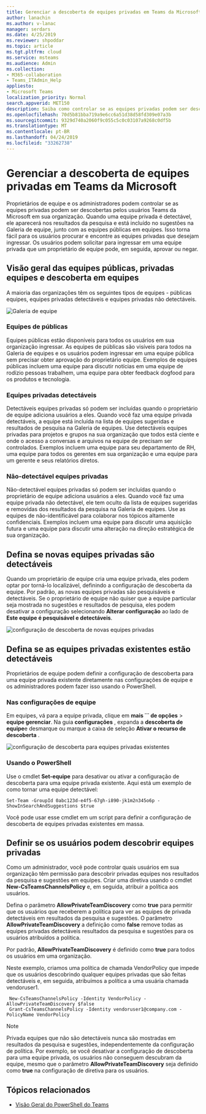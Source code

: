 ```yaml
---
title: Gerenciar a descoberta de equipes privadas em Teams da Microsoft
author: lanachin
ms.author: v-lanac
manager: serdars
ms.date: 4/25/2019
ms.reviewer: shpoddar
ms.topic: article
ms.tgt.pltfrm: cloud
ms.service: msteams
ms.audience: Admin
ms.collection:
- M365-collaboration
- Teams_ITAdmin_Help
appliesto:
- Microsoft Teams
localization_priority: Normal
search.appverid: MET150
description: Saiba como controlar se as equipes privadas podem ser descobertas pelos usuários do Microsoft Teams usando sugestões nos resultados de pesquisa e de galeria da equipe.
ms.openlocfilehash: 70d5b81bba719a9e6cc6a51d38d58fd309e07a3b
ms.sourcegitcommit: 9329d740a2060f9c055c5c0c03107a9268c0df5b
ms.translationtype: MT
ms.contentlocale: pt-BR
ms.lasthandoff: 04/24/2019
ms.locfileid: "33262738"
---
```

# <a name="manage-discovery-of-private-teams-in-microsoft-teams"></a>Gerenciar a descoberta de equipes privadas em Teams da Microsoft

Proprietários de equipe e os administradores podem controlar se as equipes privadas podem ser descobertas pelos usuários Teams da Microsoft em sua organização. Quando uma equipe privada é detectável, ele aparecerá nos resultados da pesquisa e está incluído no sugestões na Galeria de equipe, junto com as equipes públicas em equipes. Isso torna fácil para os usuários procurar e encontre as equipes privadas que desejam ingressar. Os usuários podem solicitar para ingressar em uma equipe privada que um proprietário de equipe pode, em seguida, aprovar ou negar.

## <a name="overview-of-public-teams-private-teams-and-discovery-in-teams"></a>Visão geral das equipes públicas, privadas equipes e descoberta em equipes

A maioria das organizações têm os seguintes tipos de equipes - públicas equipes, equipes privadas detectáveis e equipes privadas não detectáveis.

![Galeria de equipe](media/private-team-discovery-team-gallery.png)

### <a name="public-teams"></a>Equipes de públicas

Equipes públicas estão disponíveis para todos os usuários em sua organização ingressar. As equipes de públicas são visíveis para todos na Galeria de equipes e os usuários podem ingressar em uma equipe pública sem precisar obter aprovação do proprietário equipe. Exemplos de equipes públicas incluem uma equipe para discutir notícias em uma equipe de rodízio pessoas trabalhem, uma equipe para obter feedback dogfood para os produtos e tecnologia.

### <a name="discoverable-private-teams"></a>Equipes privadas detectáveis

Detectáveis equipes privadas só podem ser incluídas quando o proprietário de equipe adiciona usuários a eles. Quando você faz uma equipe privada detectáveis, a equipe está incluída na lista de equipes sugeridas e resultados de pesquisa na Galeria de equipes. Use detectáveis equipes privadas para projetos e grupos na sua organização que todos está ciente e onde o acesso a conversas e arquivos na equipe de precisam ser controlados. Exemplos incluem uma equipe para seu departamento de RH, uma equipe para todos os gerentes em sua organização e uma equipe para um gerente e seus relatórios diretos.

### <a name="non-discoverable-private-teams"></a>Não-detectável equipes privadas

Não-detectável equipes privadas só podem ser incluídas quando o proprietário de equipe adiciona usuários a eles. Quando você faz uma equipe privada não detectável, ele tem oculto da lista de equipes sugeridas e removidas dos resultados da pesquisa na Galeria de equipes. Use as equipes de não-identificável para colaborar nos tópicos altamente confidenciais. Exemplos incluem uma equipe para discutir uma aquisição futura e uma equipe para discutir uma alteração na direção estratégica de sua organização.

## <a name="set-whether-new-private-teams-are-discoverable"></a>Defina se novas equipes privadas são detectáveis

Quando um proprietário de equipe cria uma equipe privada, eles podem optar por torná-lo localizável, definindo a configuração de descoberta da equipe. Por padrão, as novas equipes privadas são pesquisáveis e detectáveis. Se o proprietário de equipe não quiser que a equipe particular seja mostrada no sugestões e resultados de pesquisa, eles podem desativar a configuração selecionando **Alterar configuração** ao lado de **Este equipe é pesquisável e detectáveis**.

![configuração de descoberta de novas equipes privadas](media/private-team-discovery-new-team.png)

## <a name="set-whether-existing-private-teams-are-discoverable"></a>Defina se as equipes privadas existentes estão detectáveis

Proprietários de equipe podem definir a configuração de descoberta para uma equipe privada existente diretamente nas configurações de equipe e os administradores podem fazer isso usando o PowerShell.

### <a name="in-team-settings"></a>Nas configurações de equipe

Em equipes, vá para a equipe privada, clique em **mais ˙˙˙ de opções** > **equipe gerenciar**. Na guia **configurações** , expanda a **descoberta de equipe**e desmarque ou marque a caixa de seleção **Ativar o recurso de descoberta** .

![configuração de descoberta para equipes privadas existentes](media/private-team-discovery-existing-team.png)

### <a name="using-powershell"></a>Usando o PowerShell

Use o cmdlet **Set-equipe** para desativar ou ativar a configuração de descoberta para uma equipe privada existente. Aqui está um exemplo de como tornar uma equipe detectável:

    Set-Team -GroupId 0abc123d-e4f5-67gh-i890-jk1m2n345o6p -ShowInSearchAndSuggestions $true
Você pode usar esse cmdlet em um script para definir a configuração de descoberta de equipes privadas existentes em massa.

## <a name="set-whether-users-can-discover-private-teams"></a>Definir se os usuários podem descobrir equipes privadas

Como um administrador, você pode controlar quais usuários em sua organização têm permissão para descobrir privadas equipes nos resultados da pesquisa e sugestões em equipes. Criar uma diretiva usando o cmdlet **New-CsTeamsChannelsPolicy** e, em seguida, atribuir a política aos usuários.
 
Defina o parâmetro **AllowPrivateTeamDiscovery** como **true** para permitir que os usuários que receberem a política para ver as equipes de privada detectáveis em resultados da pesquisa e sugestões. O parâmetro **AllowPrivateTeamDiscovery** a definição como **false** remove todas as equipes privadas detectáveis resultados da pesquisa e sugestões para os usuários atribuídos a política.

Por padrão, **AllowPrivateTeamDiscovery** é definido como **true** para todos os usuários em uma organização.

Neste exemplo, criamos uma política de chamada VendorPolicy que impede que os usuários descobrindo qualquer equipes privadas que são feitas detectáveis e, em seguida, atribuímos a política a uma usuária chamada vendoruser1. 
   
     New-CsTeamsChannelsPolicy -Identity VendorPolicy -AllowPrivateTeamDiscovery $false
     Grant-CsTeamsChannelsPolicy -Identity vendoruser1@company.com -PolicyName VendorPolicy

> [!NOTE]
> Privada equipes que não são detectáveis nunca são mostradas em resultados da pesquisa e sugestões, independentemente da configuração de política. Por exemplo, se você desativar a configuração de descoberta para uma equipe privada, os usuários não conseguem descubram da equipe, mesmo que o parâmetro **AllowPrivateTeamDiscovery** seja definido como **true** na configuração de diretiva para os usuários.

## <a name="related-topics"></a>Tópicos relacionados
- [Visão Geral do PowerShell do Teams](teams-powershell-overview.md)